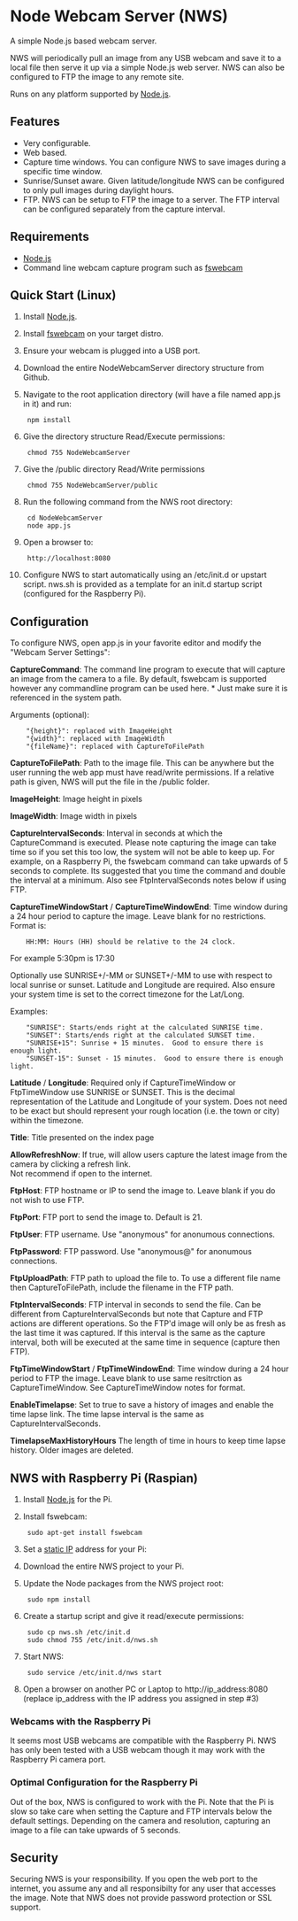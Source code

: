 Node Webcam Server (NWS)
========================
A simple Node.js based webcam server.  

NWS will periodically pull an image from any USB webcam and save it to a local file then serve it up
via a simple Node.js web server.  NWS can also be configured to FTP the image to any remote site.

Runs on any platform supported by [Node.js](http://nodejs.org/).

## Features
* Very configurable.
* Web based.
* Capture time windows.  You can configure NWS to save images during a specific time window.
* Sunrise/Sunset aware.  Given latitude/longitude NWS can be configured to only pull images during daylight hours.
* FTP.  NWS can be setup to FTP the image to a server.  The FTP interval can be configured separately from the capture interval.

## Requirements
* [Node.js](http://nodejs.org/)
* Command line webcam capture program such as [fswebcam](http://www.firestorm.cx/fswebcam/)

## Quick Start (Linux)

1. Install [Node.js](http://nodejs.org/).
2. Install [fswebcam](http://www.firestorm.cx/fswebcam/) on your target distro.
3. Ensure your webcam is plugged into a USB port.
4. Download the entire NodeWebcamServer directory structure from Github.
5. Navigate to the root application directory (will have a file named app.js in it) and run:

        npm install

6. Give the directory structure Read/Execute permissions:

        chmod 755 NodeWebcamServer

7. Give the /public directory Read/Write permissions

        chmod 755 NodeWebcamServer/public

8. Run the following command from the NWS root directory:

        cd NodeWebcamServer
        node app.js

9. Open a browser to: 

        http://localhost:8080

10. Configure NWS to start automatically using an /etc/init.d or upstart script.  nws.sh is provided as a template for an init.d startup script (configured for the Raspberry Pi).

## Configuration
To configure NWS, open app.js in your favorite editor and modify the "Webcam Server Settings":

**CaptureCommand**: 
The command line program to execute that will capture an image from the camera to a file. By default, 
fswebcam is supported however any commandline program can be used here.  * Just make sure it is referenced in the system path.   

Arguments (optional):
        
        "{height}": replaced with ImageHeight
        "{width}": replaced with ImageWidth
        "{fileName}": replaced with CaptureToFilePath

    
**CaptureToFilePath**:
Path to the image file.  This can be anywhere but the user running the web app must have read/write permissions. 
If a relative path is given, NWS will put the file in the /public folder.

**ImageHeight**:
Image height in pixels

**ImageWidth**:
Image width in pixels

**CaptureIntervalSeconds**:
Interval in seconds at which the CaptureCommand is executed.  Please note capturing the image can take time so if you
set this too low, the system will not be able to keep up.  For example, on a Raspberry Pi, the fswebcam command
can take upwards of 5 seconds to complete.  Its suggested that you time the command and double the interval at a minimum.
Also see FtpIntervalSeconds notes below if using FTP.

**CaptureTimeWindowStart** / **CaptureTimeWindowEnd**:
Time window during a 24 hour period to capture the image. Leave blank for no restrictions.  Format is:

        HH:MM: Hours (HH) should be relative to the 24 clock.  

For example 5:30pm is 17:30

Optionally use SUNRISE+/-MM or SUNSET+/-MM to use with respect to local sunrise or sunset.  Latitude and Longitude are required.
Also ensure your system time is set to the correct timezone for the Lat/Long.

Examples:

        "SUNRISE": Starts/ends right at the calculated SUNRISE time.
        "SUNSET": Starts/ends right at the calculated SUNSET time.
        "SUNRISE+15": Sunrise + 15 minutes.  Good to ensure there is enough light.
        "SUNSET-15": Sunset - 15 minutes.  Good to ensure there is enough light.


**Latitude** / **Longitude**:
Required only if CaptureTimeWindow or FtpTimeWindow use SUNRISE or SUNSET.  This is the decimal representation of the
Latitude and Longitude of your system.  Does not need to be exact but should represent your rough location (i.e. the 
town or city) within the timezone.

**Title**:
Title presented on the index page

**AllowRefreshNow**:
If true, will allow users capture the latest image from the camera by clicking a refresh link.  
Not recommend if open to the internet.

**FtpHost**:
FTP hostname or IP to send the image to.  Leave blank if you do not wish to use FTP.

**FtpPort**:
FTP port to send the image to.  Default is 21.

**FtpUser**:
FTP username. Use "anonymous" for anonumous connections.

**FtpPassword**:
FTP password. Use "anonymous@" for anonumous connections.

**FtpUploadPath**:
FTP path to upload the file to.  To use a different file name then CaptureToFilePath, include the filename in the FTP path.

**FtpIntervalSeconds**:
FTP interval in seconds to send the file.  Can be different from CaptureIntervalSeconds but note that Capture and FTP 
actions are different operations.  So the FTP'd image will only be as fresh as the last time it was captured.  If this 
interval is the same as the capture interval, both will be executed at the same time in sequence (capture then FTP).

**FtpTimeWindowStart** / **FtpTimeWindowEnd**:
Time window during a 24 hour period to FTP the image. Leave blank to use same resitrction as CaptureTimeWindow.  See CaptureTimeWindow notes for format.

**EnableTimelapse**:
Set to true to save a history of images and enable the time lapse link.  The time lapse interval is the same as CaptureIntervalSeconds.

**TimelapseMaxHistoryHours**
The length of time in hours to keep time lapse history.  Older images are deleted.

## NWS with Raspberry Pi (Raspian)
1. Install [Node.js](http://joshondesign.com/2013/10/23/noderpi) for the Pi.
2. Install fswebcam:
      
        sudo apt-get install fswebcam

3. Set a [static IP](https://www.modmypi.com/blog/tutorial-how-to-give-your-raspberry-pi-a-static-ip-address) address for your Pi:
4. Download the entire NWS project to your Pi.
5. Update the Node packages from the NWS project root:
      
        sudo npm install

6. Create a startup script and give it read/execute permissions:
      
        sudo cp nws.sh /etc/init.d
        sudo chmod 755 /etc/init.d/nws.sh
7. Start NWS:

        sudo service /etc/init.d/nws start

8. Open a browser on another PC or Laptop to http://ip_address:8080 (replace ip_address with the IP address you assigned in step #3)

### Webcams with the Raspberry Pi
It seems most USB webcams are compatible with the Raspberry Pi.  NWS has only been tested with a USB
webcam though it may work with the Raspberry Pi camera port.

### Optimal Configuration for the Raspberry Pi
Out of the box, NWS is configured to work with the Pi.  Note that the Pi is slow so take care when
setting the Capture and FTP intervals below the default settings.  Depending on the camera and
resolution, capturing an image to a file can take upwards of 5 seconds.

## Security
Securing NWS is your responsibility.  If you open the web port to the internet, you assume any and all responsibilty 
for any user that accesses the image.  Note that NWS does not provide password protection or SSL support.

